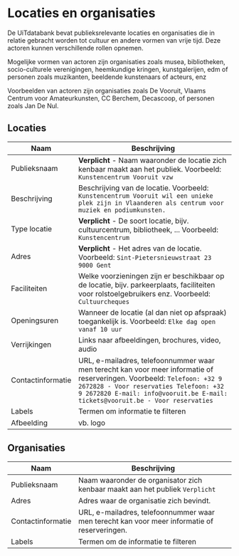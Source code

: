 ---
---

# Locaties en organisaties

De UiTdatabank bevat publieksrelevante locaties en organisaties die in relatie gebracht worden tot cultuur en andere vormen van vrije tijd. Deze actoren kunnen verschillende rollen opnemen.

Mogelijke vormen van actoren zijn organisaties zoals musea, bibliotheken, socio-culturele verenigingen, heemkundige kringen, kunstgalerijen, edm of personen zoals muzikanten, beeldende kunstenaars of acteurs, enz

Voorbeelden van actoren zijn organisaties zoals De Vooruit, Vlaams Centrum voor Amateurkunsten, CC Berchem, Decascoop, of personen zoals Jan De Nul.

## Locaties

|Naam|Beschrijving
|--| -- |
| Publieksnaam	| **Verplicht** - Naam waaronder de locatie zich kenbaar maakt aan het publiek.	  Voorbeeld: ```Kunstencentrum Vooruit vzw```
| Beschrijving	| Beschrijving van de locatie. Voorbeeld: ```Kunstencentrum Vooruit wil een unieke plek zijn in Vlaanderen als centrum voor muziek en podiumkunsten.```|
| Type locatie	| **Verplicht** - De soort locatie, bijv. cultuurcentrum, bibliotheek, ... Voorbeeld: ```Kunstencentrum ```|
|Adres | **Verplicht** - Het adres van de locatie. Voorbeeld: ```Sint-Pietersnieuwstraat 23 9000 Gent```|
| Faciliteiten	| Welke voorzieningen zijn er beschikbaar op de locatie, bijv. parkeerplaats, faciliteiten voor rolstoelgebruikers enz. Voorbeeld: ```Cultuurcheques```|
|Openingsuren	| Wanneer de locatie (al dan niet op afspraak) toegankelijk is.	Voorbeeld: ```Elke dag open vanaf 10 uur```|
|Verrijkingen|	Links naar afbeeldingen, brochures, video, audio	 |
|Contactinformatie|	URL, e-mailadres, telefoonnummer waar men terecht kan voor meer informatie of reserveringen. Voorbeeld: ```Telefoon: +32 9 2672828 - Voor reservaties Telefoon: +32 9 2672820 E-mail: info@vooruit.be E-mail: tickets@vooruit.be - Voor reservaties ```|
|Labels|	Termen om informatie te filteren |
|Afbeelding|vb. logo |

## Organisaties

| Naam |	Beschrijving
| -- | -- |
| Publieksnaam	| Naam waaronder de organisator zich kenbaar maakt aan het publiek ```Verplicht```
| Adres	|  Adres waar de organisatie zich bevindt.	 
| Contactinformatie	| URL, e-mailadres, telefoonnummer waar men terecht kan voor meer informatie of reserveringen.	 
| Labels | 	Termen om de informatie te filteren	 
